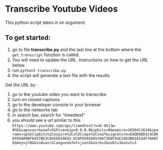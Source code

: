 # Transcribe Youtube Videos

This python script takes in on argument.

## To get started:
1. go to file **transcribe.py** and the last line at the bottom where the `get_transcript` function is called.
2. You will need to update the URL. Instructions on how to get the URL below.
3. run `python3 transcribe.py`
4. the script will generate a text file with the results

Get the URL by :
1. go to the youtube video you want to transcribe
2. turn on closed captions
3. go to the developer console in your browser
4. go to the networks tab
5. in search bar, search for "timedtext"
6. you should see a url similar to this `https://www.youtube.com/api/timedtext?v=K-9Si3w-AhE&caps=asr&xoaf=5&hl=en&ip=0.0.0.0&ipbits=0&expire=1650411614&sparams=ip%2Cipbits%2Cexpire%2Cv%2Ccaps%2Cxoaf&signature=EADD8DD1C4C066FD5A09BF64378E3C8456619E03.DC0FD58560539A73E8F92E34D3B818144F7A66FE&key=yt8&kind=asr&lang=en&fmt=json3&xorb=2&xobt=3&xovt=3`
